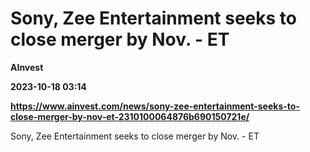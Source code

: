 # Sony, Zee Entertainment seeks to close merger by Nov. - ET
**AInvest**

**2023-10-18 03:14**

**https://www.ainvest.com/news/sony-zee-entertainment-seeks-to-close-merger-by-nov-et-2310100064876b690150721e/**

Sony, Zee Entertainment seeks to close merger by Nov. - ET